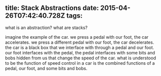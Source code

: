 title: Stack Abstractions
date: 2015-04-26T07:42:40.728Z
tags:
---
what is an abstraction? what are stacks?

imagine the example of the car. we press a pedal with our foot, the car accelerates. we press a different pedal with our foot, the car decelerates. the car is a black box that we interface with through a pedal and our foot. our foot interfaces with the pedal, the pedal interfaces with some bits and bobs hidden from us that change the speed of the car. what is understood to be the function of speed control in a car is the combined functions of a pedal, our foot, and some bits and bobs.
